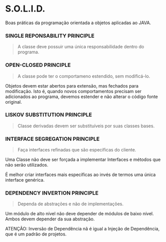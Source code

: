 # S.O.L.I.D.

Boas práticas da programação orientada a objetos aplicadas ao JAVA.

### SINGLE REPONSABILITY PRINCIPLE

> A classe deve possuir uma única responsabilidade dentro do programa.

### OPEN-CLOSED PRINCIPLE

> A classe pode ter o comportameno estendido, sem modificá-lo.

Objetos devem estar abertos para extensão, mas fechados para modificação. Isto é, quando novos comportamentos precisam ser adicionados ao programa, devemos estender e não alterar o código fonte original.

### LISKOV SUBSTITUTION PRINCIPLE

> Classe derivadas devem ser substituíveis por suas classes bases.

### INTERFACE SEGREGATION PRINCIPLE

> Faça interfaces refinadas que são específicas do cliente.

Uma Classe não deve ser forçada a implementar Interfaces e métodos que não serão utilizados.

É melhor criar interfaces mais específicas ao invés de termos uma única interface genérica.

### DEPENDENCY INVERTION PRINCIPLE

> Dependa de abstrações e não de implementações.

Um módulo de alto nível não deve depender de módulos de baixo nível. Ambos devem depender da sua abstração.

ATENÇÃO: Inversão de Dependência nã é igual a Injeção de Dependência, que é um padrão de projetos.


